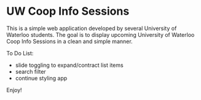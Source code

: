 UW Coop Info Sessions
==================

This is a simple web application developed by several University of Waterloo students.
The goal is to display upcoming University of Waterloo Coop Info Sessions in a clean and simple manner.

To Do List:

- slide toggling to expand/contract list items
- search filter
- continue styling app

Enjoy!
